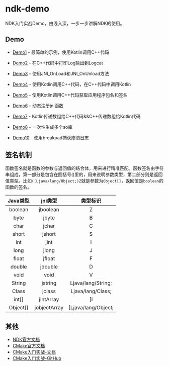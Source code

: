 # ndk-demo

NDK入门实战Demo，由浅入深，一步一步讲解NDK的使用。

## Demo

* [Demo1](https://github.com/kongpf8848/ndk-demo/tree/master/Demo1) - 最简单的示例，使用Kotlin调用C++代码

* [Demo2](https://github.com/kongpf8848/ndk-demo/tree/master/Demo2) - 在C++代码中打印Log输出到Logcat

* [Demo3](https://github.com/kongpf8848/ndk-demo/tree/master/Demo3) - 使用JNI_OnLoad和JNI_OnUnload方法

* [Demo4](https://github.com/kongpf8848/ndk-demo/tree/master/Demo4) - 使用Kotlin调用C++代码，在C++代码中调用Kotlin

* [Demo5](https://github.com/kongpf8848/ndk-demo/tree/master/Demo5) - 使用Kotlin调用C++代码获取应用程序包名和签名

* [Demo6](https://github.com/kongpf8848/ndk-demo/tree/master/Demo6) - 动态注册jni函数

* [Demo7](https://github.com/kongpf8848/ndk-demo/tree/master/Demo7) - Kotlin传递数组给C++代码&&C++传递数组给Kotlin代码

* [Demo8](https://github.com/kongpf8848/ndk-demo/tree/master/Demo8) - 一次性生成多个so库

* [Demo10](https://github.com/kongpf8848/ndk-demo/tree/master/Demo10) - 使用breakpad捕获崩溃日志


## 签名机制 
函数签名就是函数的参数与返回值的结合体，用来进行精准匹配。函数签名由字符串组成，第一部分是包含在圆括号()里的，用来说明参数类型，第二部分则是返回值类型。比如```([Ljava/lang/Object;)Z```就是参数为```Object[]```，返回值是```boolean```的函数的签名。

| Java类型 | jni类型|类型标识 |
| :-: | :-: | :-: |
| boolean   |jboolean|   Z   |
| byte | jbyte | B |
| char | jchar | C |
| short | jshort | S |
| int | jint | I |
| long | jlong | J |
| float | jfloat | F |
| double | jdouble | D |
| void | void | V |
| String | jstring | Ljava/lang/String; |
| Class | jclass | Ljava/lang/Class; |
| int[] | jintArray | [I |
| Object[] | jobjectArray | [Ljava/lang/Object; |

## 其他

- [NDK官方文档](https://developer.android.google.cn/ndk/guides)
- [CMake官方文档](https://cmake.org/documentation)
- [CMake入门实战-文档](https://www.hahack.com/codes/cmake)
- [CMake入门实战-GitHub](https://github.com/wzpan/cmake-demo)


